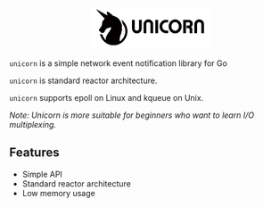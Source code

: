 <p align="center">
<img 
    src="logo.png" 
    width="213" height="75" border="0" alt="unicorn">
<br>
</p>

`unicorn` is a simple network event notification library for Go

`unicorn` is standard reactor architecture.

`unicorn` supports epoll on Linux and kqueue on Unix.

*Note: Unicorn is more suitable for beginners who want to learn I/O multiplexing.*

## Features

- Simple API
- Standard reactor architecture
- Low memory usage